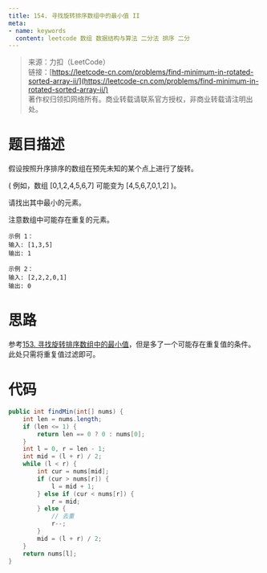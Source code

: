 ```yaml
---
title: 154. 寻找旋转排序数组中的最小值 II
meta:
- name: keywords
  content: leetcode 数组 数据结构与算法 二分法 排序 二分
---
```

> 来源：力扣（LeetCode）  
链接：[https://leetcode-cn.com/problems/find-minimum-in-rotated-sorted-array-ii/](https://leetcode-cn.com/problems/find-minimum-in-rotated-sorted-array-ii/)  
著作权归领扣网络所有。商业转载请联系官方授权，非商业转载请注明出处。

# 题目描述
假设按照升序排序的数组在预先未知的某个点上进行了旋转。

( 例如，数组 [0,1,2,4,5,6,7] 可能变为 [4,5,6,7,0,1,2] )。

请找出其中最小的元素。

注意数组中可能存在重复的元素。
```
示例 1：
输入: [1,3,5]
输出: 1

示例 2：
输入: [2,2,2,0,1]
输出: 0
```

# 思路
参考[153. 寻找旋转排序数组中的最小值](./153.md)，但是多了一个可能存在重复值的条件。此处只需将重复值过滤即可。

# 代码
```java
public int findMin(int[] nums) {
    int len = nums.length;
    if (len <= 1) {
        return len == 0 ? 0 : nums[0];
    }
    int l = 0, r = len - 1;
    int mid = (l + r) / 2;
    while (l < r) {
        int cur = nums[mid];
        if (cur > nums[r]) {
            l = mid + 1;
        } else if (cur < nums[r]) {
            r = mid;
        } else {
            // 去重
            r--;
        }
        mid = (l + r) / 2;
    }
    return nums[l];
}
```
